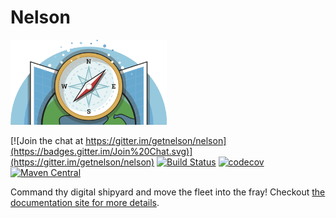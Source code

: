 # Nelson

<img width="250" src="docs/src/hugo/static/images/logo-large.png" />

[![Join the chat at https://gitter.im/getnelson/nelson](https://badges.gitter.im/Join%20Chat.svg)](https://gitter.im/getnelson/nelson)
[![Build Status](https://travis-ci.org/getnelson/nelson.svg?branch=master)](https://travis-ci.org/getnelson/nelson)
[![codecov](https://codecov.io/gh/getnelson/nelson/branch/master/graph/badge.svg)](https://codecov.io/gh/getnelson/nelson)
[![Maven Central](https://img.shields.io/maven-central/v/io.getnelson.nelson/core_2.11.svg)](http://repo1.maven.org/maven2/io/getnelson/nelson/core_2.11/)

Command thy digital shipyard and move the fleet into the fray! Checkout [the documentation site for more details](https://getnelson.github.io/nelson/).

